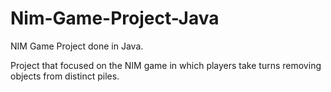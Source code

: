 # Nim-Game-Project-Java

NIM Game Project done in Java. 

Project that focused on the NIM game in which players take turns removing objects from distinct piles. 
 
